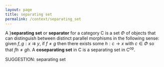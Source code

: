 ```yaml
---
layout: page
title: separating set
permalink: /context/separating_set
---
```


A }**separating set** or **separator** for a category $\mathsf{C}$ is a set $\Phi$ of objects that can distinguish between distinct parallel morphisms in the following sense: given $f,g : x \rightrightarrows y$, if $f \neq g$ then there exists some $h : c \to x$ with $c \in \Phi$ so that $fh \neq gh$. A **coseparating set** in $\mathsf{C}$ is a separating set in $\mathsf{C}^\mathrm{op}$.


SUGGESTION: separating set